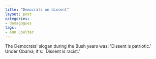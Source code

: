 ```yaml
---
title: "Democrats on dissent"
layout: post
categories:
- demagogues
tags:
- Ann Coulter
---
```


The Democrats' slogan during the Bush years was: 'Dissent is patriotic.' Under Obama, it's: 'Dissent is racist.'